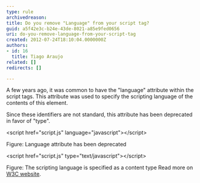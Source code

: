 ```yaml
---
type: rule
archivedreason: 
title: Do you remove "Language" from your script tag?
guid: a5f42e3c-b24e-43de-8021-a85e9fed0656
uri: do-you-remove-language-from-your-script-tag
created: 2012-07-24T18:10:04.0000000Z
authors:
- id: 16
  title: Tiago Araujo
related: []
redirects: []

---
```


A few years ago, it was common to have the "language" attribute within the script tags. This attribute was used to specify the scripting language of the contents of this element.

<!--endintro-->

Since these identifiers are not standard, this attribute has been deprecated in favor of "type".


&lt;script href="script.js" language="javascript"&gt;&lt;/script&gt;

Figure: Language attribute has been deprecated

&lt;script href="script.js" type="text/javascript"&gt;&lt;/script&gt;

Figure: The scripting language is specified as a content type
Read more on [W3C website](http&#58;//www.w3.org/TR/html4/interact/scripts.html#h-18.2.2).
